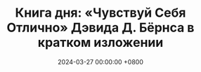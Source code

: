 ---
title: "Книга дня: «Чувствуй Себя Отлично» Дэвида Д. Бёрнса в кратком изложении"
description: >-
  Хотите победить негатив? Книга Дэвида Д. Бёрнса "Чувствуй Себя Отлично" учит управлять эмоциями с помощью когнитивной терапии и практических упражнений!
date: 2024-03-27 00:00:00 +0800
categories: [Мышление, Конспекты-книг]
tags:
  [
    чувствуй-себя-отлично,
    дэвид-бёрнс,
    когнитивная-терапия,
    психология,
    саморазвитие,
    эмоциональное-здоровье,
    управление-эмоциями,
    ментальное-здоровье,
    позитивное-мышление,
    снижение-стресса,
    счастье,
    кпт,
    личностный-рост,
    ментальная-сила,
    эмоциональный-интеллект,
    оптимизм,
    устойчивость,
    преодоление-негатива,
    осознанность,
    рост-менталитета,
    самопомощь
  ]
image: 
alt: Книга Чувствуй Себя Отлично Дэвида Д. Бёрнса
fallback:
  - 
  - 
---